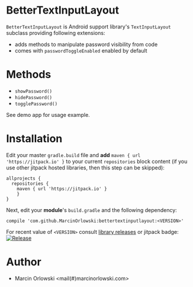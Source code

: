 BetterTextInputLayout
=====================
 `BetterTextInputLayout` is Android support library's `TextInputLayout` subclass
 providing following extensions:

 * adds methods to manipulate password visibility from code
 * comes with `passwordToggleEnabled` enabled by default

Methods
=======
 * `showPassword()`
 * `hidePassword()`
 * `togglePassword()`

 See demo app for usage example.

Installation
============

 Edit your master `gradle.build` file and **add** `maven { url 'https://jitpack.io' }` to your current
 `repositories` block content (if you use other jitpack hosted libraries, then this step can be skipped):

    allprojects {
      repositories {
        maven { url 'https://jitpack.io' }
        }
    }

 Next, edit your **module**'s `build.gradle` and the following dependency:

    compile 'com.github.MarcinOrlowski:bettertextinputlayout:<VERSION>'

 For recent value of `<VERSION>` consult [library releases](https://github.com/MarcinOrlowski/bettertextinputlayout/releases)
 or jitpack badge: [![Release](https://jitpack.io/v/MarcinOrlowski/bettertextinputlayout.svg)](https://jitpack.io/#MarcinOrlowski/bettertextinputlayout)


Author
======
 * Marcin Orlowski <mail(#)marcinorlowski.com>

